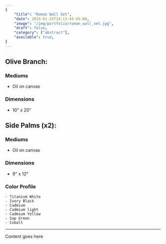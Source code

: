 ```yaml
---
{
    "title": "Roman Wall Set",
    "date": 2019-01-25T14:13:43-05:00,
    "image": "/img/portfolio/roman_wall_set.jpg",
    "draft": false,
    "category": ["abstract"],
    "available": true,
}
---
```

## Olive Branch:

### Mediums
- Oil on canvas
### Dimensions
- 10" x 20"

## Side Palms (x2):

### Mediums
- Oil on canvas
### Dimensions
- 9" x 12"

### Color Profile
    - Titanium White
    - Ivory Black
    - Cadmium
    - Cadmium light
    - Cadmium Yellow
    - Sap Green
    - Cobalt


---

Content goes here